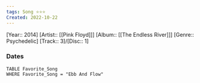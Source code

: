 ```yaml
---
tags: Song ⭐️⭐⭐
Created: 2022-10-22
---
```

[Year:: 2014]
[Artist:: [[Pink Floyd]]]
[Album:: [[The Endless River]]]
[Genre:: Psychedelic]
[Track:: 3]/[Disc:: 1]
### Dates
```dataview
TABLE Favorite_Song
WHERE Favorite_Song = "Ebb And Flow"

```